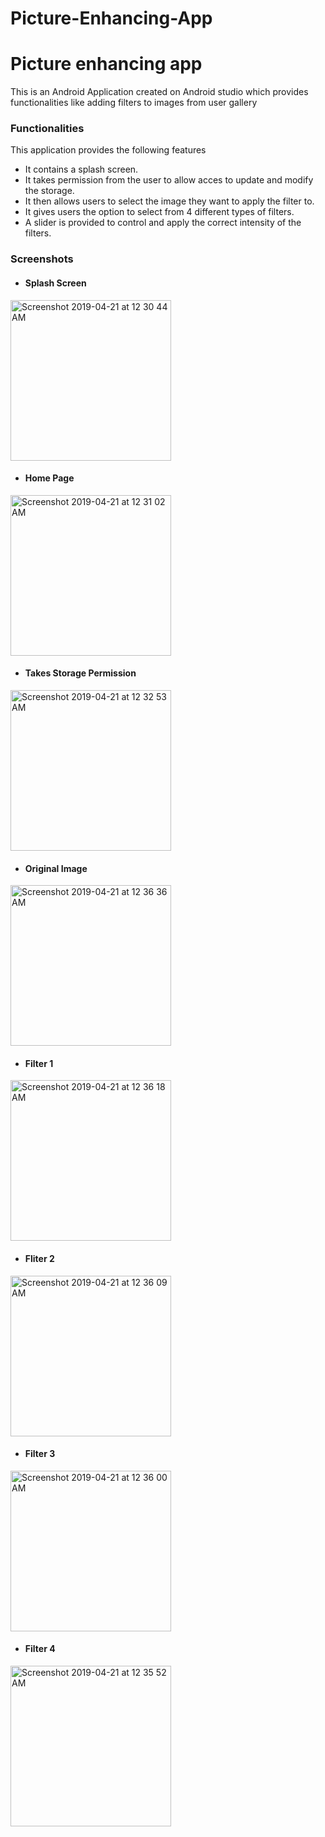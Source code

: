 # Picture-Enhancing-App
# Picture enhancing app
This is an Android Application created on Android studio which provides functionalities like adding filters to images from user gallery 


### Functionalities

This application provides the following features

* It contains a splash screen. 
* It takes permission from the user to allow acces to update and modify the storage. 
* It then allows users to select the image they want to apply the filter to. 
* It gives users the option to select from 4 different types of filters.  
* A slider is provided to control and apply the correct intensity of the filters. 


### Screenshots

* #### Splash Screen
<img width="257" alt="Screenshot 2019-04-21 at 12 30 44 AM" src="https://user-images.githubusercontent.com/45623734/56461288-c1a87900-63cd-11e9-98b2-7c51dcafa66a.png">


* #### Home Page
<img width="257" alt="Screenshot 2019-04-21 at 12 31 02 AM" src="https://user-images.githubusercontent.com/45623734/56461289-c1a87900-63cd-11e9-9bad-594763430c4e.png">


* #### Takes Storage Permission
<img width="257" alt="Screenshot 2019-04-21 at 12 32 53 AM" src="https://user-images.githubusercontent.com/45623734/56461290-c1a87900-63cd-11e9-803e-79b4985fd257.png">


* #### Original Image
<img width="257" alt="Screenshot 2019-04-21 at 12 36 36 AM" src="https://user-images.githubusercontent.com/45623734/56461291-c2410f80-63cd-11e9-83cb-eed6e17cf6a3.png">


* #### Filter 1
<img width="257" alt="Screenshot 2019-04-21 at 12 36 18 AM" src="https://user-images.githubusercontent.com/45623734/56461292-c2410f80-63cd-11e9-861c-db84eead4fee.png">


* #### Fliter 2
<img width="257" alt="Screenshot 2019-04-21 at 12 36 09 AM" src="https://user-images.githubusercontent.com/45623734/56461293-c2d9a600-63cd-11e9-8bcd-7bdee57cb4e7.png">


* #### Filter 3
<img width="257" alt="Screenshot 2019-04-21 at 12 36 00 AM" src="https://user-images.githubusercontent.com/45623734/56461294-c2d9a600-63cd-11e9-8e80-78a83f990da8.png">


* #### Filter 4
<img width="257" alt="Screenshot 2019-04-21 at 12 35 52 AM" src="https://user-images.githubusercontent.com/45623734/56461295-c2d9a600-63cd-11e9-879d-712cd21afb35.png">


